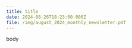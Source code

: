 ```yaml
---
title: title
date: 2024-08-26T18:23:00.000Z
file: /img/august_2024_monthly_newsletter.pdf
---
```

body
